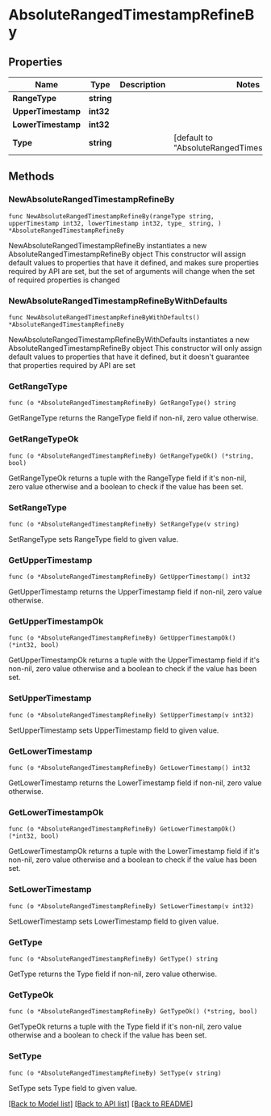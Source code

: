 # AbsoluteRangedTimestampRefineBy

## Properties

Name | Type | Description | Notes
------------ | ------------- | ------------- | -------------
**RangeType** | **string** |  | 
**UpperTimestamp** | **int32** |  | 
**LowerTimestamp** | **int32** |  | 
**Type** | **string** |  | [default to "AbsoluteRangedTimestampRefineBy"]

## Methods

### NewAbsoluteRangedTimestampRefineBy

`func NewAbsoluteRangedTimestampRefineBy(rangeType string, upperTimestamp int32, lowerTimestamp int32, type_ string, ) *AbsoluteRangedTimestampRefineBy`

NewAbsoluteRangedTimestampRefineBy instantiates a new AbsoluteRangedTimestampRefineBy object
This constructor will assign default values to properties that have it defined,
and makes sure properties required by API are set, but the set of arguments
will change when the set of required properties is changed

### NewAbsoluteRangedTimestampRefineByWithDefaults

`func NewAbsoluteRangedTimestampRefineByWithDefaults() *AbsoluteRangedTimestampRefineBy`

NewAbsoluteRangedTimestampRefineByWithDefaults instantiates a new AbsoluteRangedTimestampRefineBy object
This constructor will only assign default values to properties that have it defined,
but it doesn't guarantee that properties required by API are set

### GetRangeType

`func (o *AbsoluteRangedTimestampRefineBy) GetRangeType() string`

GetRangeType returns the RangeType field if non-nil, zero value otherwise.

### GetRangeTypeOk

`func (o *AbsoluteRangedTimestampRefineBy) GetRangeTypeOk() (*string, bool)`

GetRangeTypeOk returns a tuple with the RangeType field if it's non-nil, zero value otherwise
and a boolean to check if the value has been set.

### SetRangeType

`func (o *AbsoluteRangedTimestampRefineBy) SetRangeType(v string)`

SetRangeType sets RangeType field to given value.


### GetUpperTimestamp

`func (o *AbsoluteRangedTimestampRefineBy) GetUpperTimestamp() int32`

GetUpperTimestamp returns the UpperTimestamp field if non-nil, zero value otherwise.

### GetUpperTimestampOk

`func (o *AbsoluteRangedTimestampRefineBy) GetUpperTimestampOk() (*int32, bool)`

GetUpperTimestampOk returns a tuple with the UpperTimestamp field if it's non-nil, zero value otherwise
and a boolean to check if the value has been set.

### SetUpperTimestamp

`func (o *AbsoluteRangedTimestampRefineBy) SetUpperTimestamp(v int32)`

SetUpperTimestamp sets UpperTimestamp field to given value.


### GetLowerTimestamp

`func (o *AbsoluteRangedTimestampRefineBy) GetLowerTimestamp() int32`

GetLowerTimestamp returns the LowerTimestamp field if non-nil, zero value otherwise.

### GetLowerTimestampOk

`func (o *AbsoluteRangedTimestampRefineBy) GetLowerTimestampOk() (*int32, bool)`

GetLowerTimestampOk returns a tuple with the LowerTimestamp field if it's non-nil, zero value otherwise
and a boolean to check if the value has been set.

### SetLowerTimestamp

`func (o *AbsoluteRangedTimestampRefineBy) SetLowerTimestamp(v int32)`

SetLowerTimestamp sets LowerTimestamp field to given value.


### GetType

`func (o *AbsoluteRangedTimestampRefineBy) GetType() string`

GetType returns the Type field if non-nil, zero value otherwise.

### GetTypeOk

`func (o *AbsoluteRangedTimestampRefineBy) GetTypeOk() (*string, bool)`

GetTypeOk returns a tuple with the Type field if it's non-nil, zero value otherwise
and a boolean to check if the value has been set.

### SetType

`func (o *AbsoluteRangedTimestampRefineBy) SetType(v string)`

SetType sets Type field to given value.



[[Back to Model list]](../README.md#documentation-for-models) [[Back to API list]](../README.md#documentation-for-api-endpoints) [[Back to README]](../README.md)


